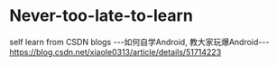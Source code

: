 # Never-too-late-to-learn
self learn from CSDN blogs
---如何自学Android, 教大家玩爆Android---
https://blog.csdn.net/xiaole0313/article/details/51714223

